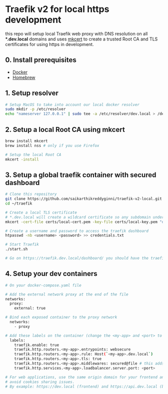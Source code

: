 # Traefik v2 for local https development

this repo will setup local Traefik web proxy with DNS resolution on all **\*.dev.local** domains and uses [mkcert](https://github.com/FiloSottile/mkcert) to create a trusted Root CA and TLS certificates for using https in development.

## 0. Install prerequisites

- [Docker](https://docs.docker.com/docker-for-mac/install/)
- [Homebrew](https://brew.sh/)

## 1. Setup resolver

```sh
# Setup MacOS to take into account our local docker resolver
sudo mkdir -p /etc/resolver
echo "nameserver 127.0.0.1" | sudo tee -a /etc/resolver/dev.local > /dev/null
```

## 2. Setup a local Root CA using mkcert

```sh
brew install mkcert
brew install nss # only if you use Firefox

# Setup the local Root CA
mkcert -install
```

## 3. Setup a global traefik container with secured dashboard

```sh
# Clone this repository
git clone https://github.com/saikarthikreddyginni/traefik-v2-local.git ~/traefik
cd ~/traefik

# Create a local TLS certificate
# *.dev.local will create a wildcard certificate so any subdomain under it will also work.
mkcert -cert-file certs/local-cert.pem -key-file certs/local-key.pem "dev.local" "*.dev.local"

# Create a username and password to access the traefik dashboard
htpasswd -nb <username> <password> >> credentials.txt

# Start Traefik
./start.sh

# Go on https://traefik.dev.local/dashboard/ you should have the traefik web dashboard serve over https
```

## 4. Setup your dev containers

```sh
# On your docker-compose.yaml file

# Add the external network proxy at the end of the file
networks:
  proxy:
    external: true

# Bind each exposed container to the proxy network
  networks:
    - proxy

# Add these labels on the container (change the <my-app> and <port> to your app name and port)
  labels:
    traefik.enable: true
    traefik.http.routers.<my-app>.entrypoints: websecure
    traefik.http.routers.<my-app>.rule: Host(`<my-app>.dev.local`)
    traefik.http.routers.<my-app>.tls: true
    traefik.http.routers.<my-app>.middlewares: secured@file # this adds default headers and ip whitelisting
    traefik.http.services.<my-app>.loadbalancer.server.port: <port>

# For web applications, use the same origin domain for your frontend and backend to
# avoid cookies sharing issues.
# By example: https://dev.local (frontend) and https://api.dev.local (backend)
```
